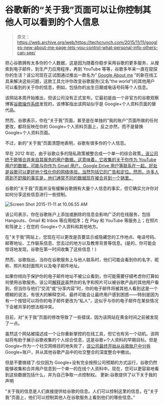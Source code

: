 # 谷歌新的“关于我”页面可以让你控制其他人可以看到的个人信息

> 原文：<https://web.archive.org/web/https://techcrunch.com/2015/11/11/googles-new-about-me-page-lets-you-control-what-personal-info-others-can-see/>

担心谷歌拥有太多你的个人数据，这是因为随着你稳步采用谷歌的更多服务，从搜索到电子邮件，到生产力应用程序，再到 YouTube 等等，谷歌多年来一直在窥探你的生活？该公司现在正试图通过推出一款名为“ [Google About me](https://web.archive.org/web/20230328150905/https://aboutme.google.com/) ”的新在线工具来解决这些问题，这款工具允许你改变谷歌服务(又名“the world”)的其他用户可以看到的关于你的信息，例如，包括你的出生日期或电话号码等个人信息。

该网站本周开始推出，但该公司没有正式宣布。它最初是由一个非官方的谷歌观察博客[谷歌操作系统](https://web.archive.org/web/20230328150905/http://googlesystem.blogspot.com/2015/11/google-about-me.html)发现的，该博客指出该网站似乎是 Google+个人资料页面的替代品。

然而，谷歌表示，你在“关于我”页面，甚至是在单独的“我的账户”页面所做的任何更改，都将反映在你的 Google+个人资料页面上，反之亦然，而不是替换 Google+个人资料页面。

不过，新的“关于我”页面清楚地表明，谷歌有很多你的个人信息。

早在 2012 年初，由于谷歌众多的隐私政策被整合成一个单一的综合政策[，该公司终于能够合并来自其服务的用户数据。这意味着，它收集的关于你作为 YouTube 用户的数据，可能与你作为 Gmail 用户、Google Drive 用户等联系在一起。好处是谷歌可以更好地个性化你的网络体验，当然包括它的广告和定位。然而，许多人感到不舒服的事实是，他们通常不同的数据现在被合并到一个锅里。](https://web.archive.org/web/20230328150905/https://techcrunch.com/2012/01/24/google-consolidates-privacy-policy-will-combine-user-data-across-services/)

谷歌的“关于我”页面并没有缓解谷歌拥有大量个人信息的事实，但它确实允许你对如何分享这些信息进行一些控制。

![Screen Shot 2015-11-11 at 10.06.55 AM](img/12155df1532639d2731189495283cd8f.png)

该公司表示，你在谷歌账户上添加或删除的信息会影响广泛的在线服务，包括 Hangouts、Gmail 和 Inbox 等应用程序；在 Play 和 YouTube 等服务上；在照片和驾驶上；在您的 Google+个人资料和其他地方。

在“关于我”网站上，您现在可以更改是否要显示或隐藏您的工作地点、电话号码、邮寄地址、工作联系信息、您去过的地方以及教育背景等信息。(是的，你可能会惊讶地发现，谷歌在第一时间收集了这些信息！)

然而，谷歌指出，当你在谷歌服务上与他人联系时，他们可能会看到你的名字、昵称、照片和封面照片以及电子邮件地址。

如果你倾向于保护你的电子邮件地址不被公众看到，你可能需要仔细考虑你打算如何使用谷歌服务。该公司[解释说](https://web.archive.org/web/20230328150905/https://support.google.com/accounts/answer/6304920)虽然你的名字和照片可以被谷歌产品的其他用户看到，但当你与他们“交流”或“分享内容”时，你的电子邮件将被其他人看到这是一个模糊的说法，有很大的解释空间，最终可能会让最终用户感到困惑——特别是因为有一个按钮可以将你的电子邮件更改为“私人”，这似乎与你的电子邮件在某些情况下会被共享的想法相冲突。

目前，对“关于我”页面的修改导致了一些错误，因为该网站在黄金时间之前被发现了一点。

虽然这个网站被描述成一个让你重新掌控的在线工具，但它也有另一个动机。该网站将有助于展示谷歌收集的个人综合信息，这是谷歌+个人资料的早期目标。但是 Google+作为一个社交网络目的地失败了，[该公司最终开始从谷歌账户中分拆](https://web.archive.org/web/20230328150905/https://techcrunch.com/2015/07/27/google-weans-itself-off-of-google/) Google+账户，并从其他谷歌产品中的社交整合的深度整合中撤出。

但是不要搞错了:仅仅因为 Google+没有完全按照公司预期的方式运行，谷歌仍然能够收集和合并用户信息到一个单一的在线个人资料中。现在，您可以更容易地看到这些数据包括什么，并为自己争取一点控制权。
更新:谷歌提供了以下关于我的声明

“关于我的信息是人们直接提供给谷歌的信息。人们可以控制这里的信息，在“关于我”页面上，他们可以控制其他人在谷歌服务上看到他们的哪些信息。”